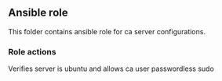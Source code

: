 ## Ansible role

This folder contains ansible role for ca server configurations.

### Role actions
Verifies server is ubuntu and allows ca user passwordless sudo
